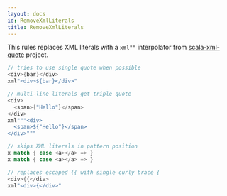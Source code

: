 ```yaml
---
layout: docs
id: RemoveXmlLiterals
title: RemoveXmlLiterals
---
```


This rules replaces XML literals with a `xml""` interpolator from
[scala-xml-quote](https://github.com/densh/scala-xml-quote) project.

```scala
// tries to use single quote when possible
<div>{bar}</div>
xml"<div>${bar}</div>"

// multi-line literals get triple quote
<div>
  <span>{"Hello"}</span>
</div>
xml"""<div>
  <span>${"Hello"}</span>
</div>"""

// skips XML literals in pattern position
x match { case <a></a> => }
x match { case <a></a> => }

// replaces escaped {{ with single curly brace {
<div>{{</div>
xml"<div>{</div>"
```
